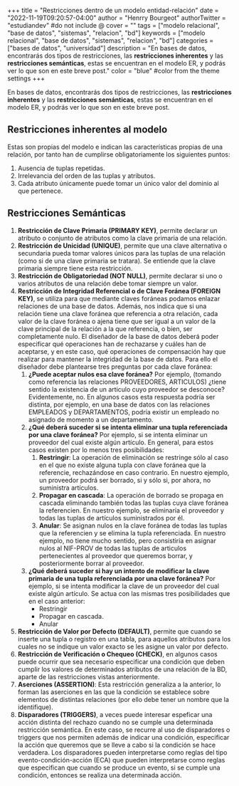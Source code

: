 +++
title = "Restricciones dentro de un modelo entidad-relación"
date = "2022-11-19T09:20:57-04:00"
author = "Henrry Bourgeot"
authorTwitter = "estudiandev" #do not include @
cover = ""
tags = ["modelo relacional", "base de datos", "sistemas", "relacion", "bd"]
keywords = ["modelo relacional", "base de datos", "sistemas", "relacion", "bd"]
categories = ["bases de datos", "universidad"]
description = "En bases de datos, encontrarás dos tipos de restricciones, las **restricciones inherentes** y las **restricciones semánticas**, estas se encuentran en el modelo ER, y podrás ver lo que son en este breve post."
color = "blue" #color from the theme settings
+++

En bases de datos, encontrarás dos tipos de restricciones, las **restricciones inherentes** y las **restricciones semánticas**, estas se encuentran en el modelo ER, y podrás ver lo que son en este breve post.

## Restricciones inherentes al modelo

Estas son propias del modelo e indican las características propias de una relación, por tanto han de cumplirse obligatoriamente los siguientes puntos:

1. Ausencia de tuplas repetidas.
2. Irrelevancia del orden de las tuplas y atributos.
3. Cada atributo únicamente puede tomar un único valor del dominio al que pertenece.

## Restricciones Semánticas

1. **Restricción de Clave Primaria (PRIMARY KEY)**, permite declarar un atributo o conjunto de atributos como la clave primaria de una relación.
2. **Restricción de Unicidad (UNIQUE)**, permite que una clave alternativa o secundaria pueda tomar valores únicos para las tuplas de una relación (como si de una clave primaria se tratara). Se entiende que la clave primaria siempre tiene esta restricción.
3. **Restricción de Obligatoriedad (NOT NULL)**, permite declarar si uno o varios atributos de una relación debe tomar siempre un valor.
4. **Restricción de Integridad Referencial o de Clave Foránea (FOREIGN KEY)**, se utiliza para que mediante claves foráneas podamos enlazar relaciones de una base de datos. Además, nos indica que si una relación tiene una clave foránea que referencia a otra relación, cada valor de la clave foránea o ajena tiene que ser igual a un valor de la clave principal de la relación a la que referencia, o bien, ser completamente nulo. El diseñador de la base de datos deberá poder especificar qué operaciones han de rechazarse y cuáles han de aceptarse, y en este caso, qué operaciones de compensación hay que realizar para mantener la integridad de la base de datos. Para ello el diseñador debe plantearse tres preguntas por cada clave foránea:
   1. **¿Puede aceptar nulos esa clave foránea?** Por ejemplo, (tomando como referencia las relaciones PROVEEDORES, ARTICULOS) ¿tiene sentido la existencia de un articulo cuyo proveedor se desconoce? Evidentemente, no. En algunos casos esta respuesta podría ser distinta, por ejemplo, en una base de datos con las relaciones EMPLEADOS y DEPARTAMENTOS, podría existir un empleado no asignado de momento a un departamento.
   2. **¿Qué deberá suceder si se intenta eliminar una tupla referenciada por una clave foránea?** Por ejemplo, si se intenta eliminar un proveedor del cual existe algún artículo. En general, para estos casos existen por lo menos tres posibilidades:
      1. **Restringir**: La operación de eliminación se restringe sólo al caso en el que no existe alguna tupla con clave foránea que la referencie, rechazándose en caso contrario. En nuestro ejemplo, un proveedor podrá ser borrado, si y sólo si, por ahora, no suministra artículos.
      2. **Propagar en cascada**: La operación de borrado se propaga en cascada eliminando también todas las tuplas cuya clave foránea la referencien. En nuestro ejemplo, se eliminaría el proveedor y todas las tuplas de artículos suministrados por él.
      3. **Anular**: Se asignan nulos en la clave foránea de todas las tuplas que la referencien y se elimina la tupla referenciada. En nuestro ejemplo, no tiene mucho sentido, pero consistiría en asignar nulos al NIF-PROV de todas las tuplas de articulos pertenecientes al proveedor que queremos borrar, y posteriormente borrar al proveedor.
   3. **¿Qué deberá suceder si hay un intento de modificar la clave primaria de una tupla referenciada por una clave foránea?** Por ejemplo, si se intenta modificar la clave de un proveedor del cual existe algún artículo. Se actua con las mismas tres posibilidades que en el caso anterior:
      - Restringir
      - Propagar en cascada.
      - Anular
5. **Restricción de Valor por Defecto (DEFAULT)**, permite que cuando se inserte una tupla o registro en una tabla, para aquellos atributos para los cuales no se indique un valor exacto se les asigne un valor por defecto.
6. **Restricción de Verificación o Chequeo (CHECK)**, en algunos casos puede ocurrir que sea necesario especificar una condición que deben cumplir los valores de determinados atributos de una relación de la BD, aparte de las restricciones vistas anteriormente.
7. **Aserciones (ASSERTION)**: Esta restricción generaliza a la anterior, lo forman las aserciones en las que la condición se establece sobre elementos de distintas relaciones (por ello debe tener un nombre que la identifique).
8. **Disparadores (TRIGGERS)**, a veces puede interesar espeficar una acción distinta del rechazo cuando no se cumple una determinada restricción semántica. En este caso, se recurre al uso de disparadores o triggers que nos permiten además de indicar una condición, especificar la acción que queremos que se lleve a cabo si la condición se hace verdadera. Los disparadores pueden interpretarse como reglas del tipo evento-condición-acción (ECA) que pueden interpretarse como reglas que especifican que cuando se produce un evento, si se cumple una condición, entonces se realiza una determinada acción.
